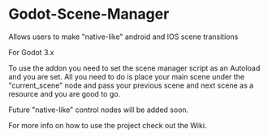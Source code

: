 # Godot-Scene-Manager
Allows users to make "native-like" android and IOS scene transitions


For Godot 3.x

To use the addon you need to set the scene manager script as an Autoload and you are set. All you need to do is place your main scene under the "current_scene" node and pass your previous scene and next scene as a resource and you are good to go.

Future "native-like" control nodes will be added soon.

For more info on how to use the project check out the Wiki.
